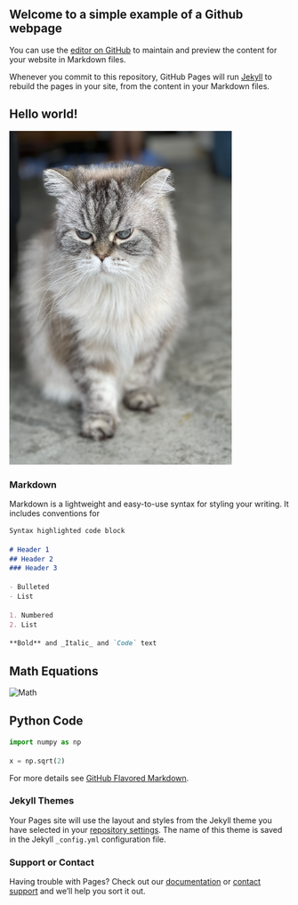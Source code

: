 ## Welcome to a simple example of a Github webpage

You can use the [editor on GitHub](https://github.com/dvasiliu/Example/edit/gh-pages/index.md) to maintain and preview the content for your website in Markdown files.

Whenever you commit to this repository, GitHub Pages will run [Jekyll](https://jekyllrb.com/) to rebuild the pages in your site, from the content in your Markdown files.

## Hello world!

<img src="Assets/IMG_2469.jpeg" width="400" height="600" alt="hi" class="inline"/>

### Markdown

Markdown is a lightweight and easy-to-use syntax for styling your writing. It includes conventions for

```markdown
Syntax highlighted code block

# Header 1
## Header 2
### Header 3

- Bulleted
- List

1. Numbered
2. List

**Bold** and _Italic_ and `Code` text
```

## **Math Equations**
![Math](https://render.githubusercontent.com/render/math?math=%5Csqrt%7B%5Csin(x%2B1)%2B3%7D)

## Python Code

```Python
import numpy as np

x = np.sqrt(2)
```

For more details see [GitHub Flavored Markdown](https://guides.github.com/features/mastering-markdown/).

### Jekyll Themes

Your Pages site will use the layout and styles from the Jekyll theme you have selected in your [repository settings](https://github.com/dvasiliu/Example/settings). The name of this theme is saved in the Jekyll `_config.yml` configuration file.

### Support or Contact

Having trouble with Pages? Check out our [documentation](https://docs.github.com/categories/github-pages-basics/) or [contact support](https://support.github.com/contact) and we’ll help you sort it out.
